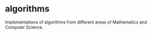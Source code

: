 # algorithms
Implementations of algorithms from different areas of Mathematics and Computer Science.
